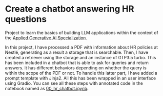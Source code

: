 # Create a chatbot answering HR questions

Project to learn the basics of building LLM applications within the context of the [Applied Generative AI Specialization](https://bootcamp-sl.discover.online.purdue.edu/applied-artificial-intelligence-course#what-topics-are-covered-in-the-purdue-simplilearn-applied-generative-ai-course).

In this project, I have processed a PDF with information about HR policies at Nestlé, generating as a result a storage that is searchable. Then, I have created a retriever using the storage and an instance of GTP3.5 turbo. This has been included in a chatbot that is able to ask for queries and return answers. It has different behaviors depending on whether the query is within the scope of the PDF or not. To handle this latter part, I have added a prompt template with Jinja2. All this has been wrapped in an user interface using Gradio. You can see all these steps with annotated code in the notebook named as [00_hr_chatbot.ipynb](./scripts/00_hr_chatbot.ipynb).